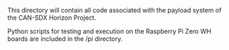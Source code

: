 This directory will contain all code associated with the payload system of the CAN-SDX Horizon Project.

Python scripts for testing and execution on the Raspberry Pi Zero WH boards are included in the /pi directory. 
